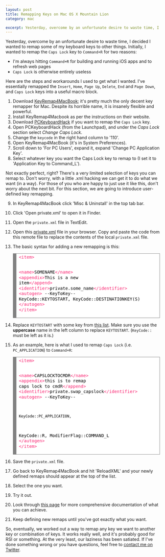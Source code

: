 ```yaml
---
layout: post
title: Remapping Keys on Mac OS X Mountain Lion
category: mac

excerpt: Yesterday, overcome by an unfortunate desire to waste time, I decided I wanted to remap some of my keyboard keys to other things. Initially, I wanted to remap the Caps Lock key to Command+R…
---
```


Yesterday, overcome by an unfortunate desire to waste time, I decided I wanted to remap some of my keyboard keys to other things. Initially, I wanted to remap the `Caps Lock` key to `Command+R` for two reasons:
- I'm always hitting `Command+R` for building and running iOS apps and to refresh web pages
- `Caps Lock` is otherwise entirely useless

Here are the steps and workarounds I used to get what I wanted. I've essentially remapped the `Insert`, `Home`, `Page Up`, `Delete`, `End` and `Page Down`, and `Caps Lock` keys into a useful macro block.

1. Download [KeyRemap4MacBook](http://pqrs.org/macosx/keyremap4macbook/); it's pretty much the only decent key remapper for Mac. Despite its horrible name, it is insanely flexible and powerful.
2. Install KeyRemap4Macbook as per the instructions on their website.
3. Download [PCKeyboardHack](http://pqrs.org/macosx/keyremap4macbook/pckeyboardhack.html.en) if you want to remap the `Caps Lock` key.
4. Open PCKeyboardHack (from the Launchpad), and under the _Caps Lock_ section select _Change Caps Lock_. 
5. Change the `keycode` in the right hand column to '110'.
6. Open KeyRemap4MacBook (it's in System Preferences).
7. Scroll down to 'For PC Users', expand it, expand 'Change PC Application Key'.
8. Select whatever key you want the Caps Lock key to remap to (I set it to 'Application Key to Command_L').

Not exactly perfect, right? There's a very limited selection of keys you can remap to. Don't worry, with a little .xml hacking we can get it to do what we want (in a way). For those of you who are happy to just use it like this, don't worry about the next bit. For this section, we are going to introduce user-defined key remapping.

9. In KeyRemap4MacBook click 'Misc & Uninstall' in the top tab bar.
10. Click 'Open private.xml' to open it in Finder.
11. Open the `private.xml` file in TextEdit.
12. Open this [private.xml](http://pqrs.org/macosx/keyremap4macbook/files/private.xml) file in your browser. Copy and paste the code from this remote file to replace the contents of the local `private.xml` file. 
13. The basic syntax for adding a new remapping is this:

	<!-- HTML generated using hilite.me --><div style="background: #272822; overflow:auto;width:auto;color:black;background:white;border:solid gray;border-width:.1em .1em .1em .8em;padding:.2em .6em;"><pre style="margin: 0; line-height: 125%"><span style="color: #f92672">&lt;item&gt;</span>
	<span style="color: #f92672">&lt;name&gt;</span>SOMENAME<span style="color: #f92672">&lt;/name&gt;</span>
	<span style="color: #f92672">&lt;appendix&gt;</span>This is a new item<span style="color: #f92672">&lt;/append&gt;</span>
	<span style="color: #f92672">&lt;identifier&gt;</span>private.some_name<span style="color: #f92672">&lt;/identifier&gt;</span>
	<span style="color: #f92672">&lt;autogen&gt;</span>
  	--KeyToKey--
 		KeyCode::KEYTOSTART,
  	KeyCode::DESTINATIONKEY(S)
	<span style="color: #f92672">&lt;/autogen&gt;</span>
	<span style="color: #f92672">&lt;/item&gt;</span>
</pre></div>


14. Replace `KEYTOSTART` with some key from [this list](https://github.com/tekezo/KeyRemap4MacBook/blob/version_7.8.0/src/bridge/generator/keycode/data/KeyCode.data). Make sure you use the __uppercase__ name in the left column to replace `KEYTOSTART`. (`KeyCode::` must be left as it is.)
15. As an example, here is what I used to remap `Caps Lock` (i.e. `PC_APPLICATION`) to `Command+R`:

	<!-- HTML generated using hilite.me --><div style="background: #272822; overflow:auto;width:auto;color:black;background:white;border:solid gray;border-width:.1em .1em .1em .8em;padding:.2em .6em;"><pre style="margin: 0; line-height: 125%"><span style="color: #f92672">&lt;item&gt;</span>
	<span style="color: #f92672">&lt;name&gt;</span>CAPSLOCKTOCMDR<span style="color: #f92672">&lt;/name&gt;</span>
	<span style="color: #f92672">&lt;appendix&gt;</span>this is to remap caps lock to cmdR<span style="color: #f92672">&lt;/append&gt;</span>
	<span style="color: #f92672">&lt;identifier&gt;</span>private.swap_capslock<span style="color: #f92672">&lt;/identifier&gt;</span>
	<span style="color: #f92672">&lt;autogen&gt;</span>
	  --KeyToKey--
  
 		KeyCode::PC_APPLICATION,
  	KeyCode::R, ModifierFlag::COMMAND_L
	<span style="color: #f92672">&lt;/autogen&gt;</span>
	<span style="color: #f92672">&lt;/item&gt;</span>
</pre></div>


16. Save the `private.xml` file.
17. Go back to KeyRemap4MacBook and hit 'ReloadXML' and your newly defined remaps should appear at the top of the list.
18. Select the one you want. 
19. Try it out.
20. Look through [this page](http://pqrs.org/macosx/keyremap4macbook/xml-basic.html.en) for more comprehensive documentation of what you can achieve.
21. Keep defining new remaps until you've got exactly what you want.

So, eventually, we worked out a way to remap any key we want to another key or combination of keys. It works really well, and it's probably good for RSI or something. At the very least, our laziness has been satiated. If I've done something wrong or you have questions, feel free to [contact me on Twitter](http://www.twitter.com/p_almer).






